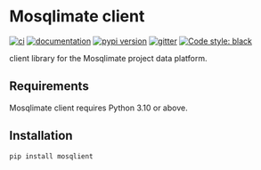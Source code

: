 # Mosqlimate client

[![ci](https://github.com/Mosqlimate-project/mosqlimate-client/workflows/ci/badge.svg)](https://github.com/Mosqlimate-project/mosqlimate-client/actions?query=workflow%3Aci)
[![documentation](https://img.shields.io/badge/docs-mkdocs%20material-blue.svg?style=flat)](https://Mosqlimate-project.github.io/mosqlimate-client/)
[![pypi version](https://img.shields.io/pypi/v/mosqlimate-client.svg)](https://pypi.org/project/mosqlimate-client/)
[![gitter](https://badges.gitter.im/join%20chat.svg)](https://gitter.im/mosqlimate-client/community)
[![Code style: black](https://img.shields.io/badge/code%20style-black-000000.svg)](https://github.com/psf/black)

client library for the Mosqlimate project data platform.

## Requirements

Mosqlimate client requires Python 3.10 or above.



## Installation

```bash
pip install mosqlient
```
